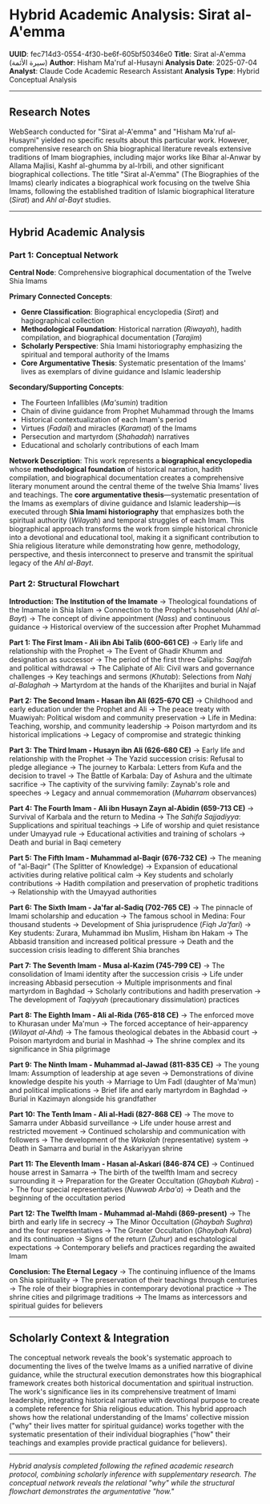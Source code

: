# Hybrid Academic Analysis: Sirat al-A'emma

**UUID**: fec714d3-0554-4f30-be6f-605bf50346e0
**Title**: Sirat al-A'emma (سيرة الأئمة)
**Author**: Hisham Ma'ruf al-Husayni
**Analysis Date**: 2025-07-04
**Analyst**: Claude Code Academic Research Assistant
**Analysis Type**: Hybrid Conceptual Analysis

---

## Research Notes

WebSearch conducted for "Sirat al-A'emma" and "Hisham Ma'ruf al-Husayni" yielded no specific results about this particular work. However, comprehensive research on Shia biographical literature reveals extensive traditions of Imam biographies, including major works like Bihar al-Anwar by Allama Majlisi, Kashf al-ghumma by al-Irbili, and other significant biographical collections. The title "Sirat al-A'emma" (The Biographies of the Imams) clearly indicates a biographical work focusing on the twelve Shia Imams, following the established tradition of Islamic biographical literature (*Sirat*) and *Ahl al-Bayt* studies.

---

## Hybrid Academic Analysis

### Part 1: Conceptual Network

**Central Node**: Comprehensive biographical documentation of the Twelve Shia Imams

**Primary Connected Concepts**:
- **Genre Classification**: Biographical encyclopedia (*Sirat*) and hagiographical collection
- **Methodological Foundation**: Historical narration (*Riwayah*), hadith compilation, and biographical documentation (*Tarajim*)
- **Scholarly Perspective**: Shia Imami historiography emphasizing the spiritual and temporal authority of the Imams
- **Core Argumentative Thesis**: Systematic presentation of the Imams' lives as exemplars of divine guidance and Islamic leadership

**Secondary/Supporting Concepts**:
- The Fourteen Infallibles (*Ma'sumin*) tradition
- Chain of divine guidance from Prophet Muhammad through the Imams
- Historical contextualization of each Imam's period
- Virtues (*Fadail*) and miracles (*Karamat*) of the Imams
- Persecution and martyrdom (*Shahadah*) narratives
- Educational and scholarly contributions of each Imam

**Network Description**: This work represents a **biographical encyclopedia** whose **methodological foundation** of historical narration, hadith compilation, and biographical documentation creates a comprehensive literary monument around the central theme of the twelve Shia Imams' lives and teachings. The **core argumentative thesis**—systematic presentation of the Imams as exemplars of divine guidance and Islamic leadership—is executed through **Shia Imami historiography** that emphasizes both the spiritual authority (*Wilayah*) and temporal struggles of each Imam. This biographical approach transforms the work from simple historical chronicle into a devotional and educational tool, making it a significant contribution to Shia religious literature while demonstrating how genre, methodology, perspective, and thesis interconnect to preserve and transmit the spiritual legacy of the *Ahl al-Bayt*.

### Part 2: Structural Flowchart

**Introduction: The Institution of the Imamate**
-> Theological foundations of the Imamate in Shia Islam
-> Connection to the Prophet's household (*Ahl al-Bayt*)
-> The concept of divine appointment (*Nass*) and continuous guidance
-> Historical overview of the succession after Prophet Muhammad

**Part 1: The First Imam - Ali ibn Abi Talib (600-661 CE)**
-> Early life and relationship with the Prophet
-> The Event of Ghadir Khumm and designation as successor
-> The period of the first three Caliphs: *Saqifah* and political withdrawal
-> The Caliphate of Ali: Civil wars and governance challenges
-> Key teachings and sermons (*Khutab*): Selections from *Nahj al-Balaghah*
-> Martyrdom at the hands of the Kharijites and burial in Najaf

**Part 2: The Second Imam - Hasan ibn Ali (625-670 CE)**
-> Childhood and early education under the Prophet and Ali
-> The peace treaty with Muawiyah: Political wisdom and community preservation
-> Life in Medina: Teaching, worship, and community leadership
-> Poison martyrdom and its historical implications
-> Legacy of compromise and strategic thinking

**Part 3: The Third Imam - Husayn ibn Ali (626-680 CE)**
-> Early life and relationship with the Prophet
-> The Yazid succession crisis: Refusal to pledge allegiance
-> The journey to Karbala: Letters from Kufa and the decision to travel
-> The Battle of Karbala: Day of Ashura and the ultimate sacrifice
-> The captivity of the surviving family: Zaynab's role and speeches
-> Legacy and annual commemoration (*Muharram* observances)

**Part 4: The Fourth Imam - Ali ibn Husayn Zayn al-Abidin (659-713 CE)**
-> Survival of Karbala and the return to Medina
-> The *Sahifa Sajjadiyya*: Supplications and spiritual teachings
-> Life of worship and quiet resistance under Umayyad rule
-> Educational activities and training of scholars
-> Death and burial in Baqi cemetery

**Part 5: The Fifth Imam - Muhammad al-Baqir (676-732 CE)**
-> The meaning of "al-Baqir" (The Splitter of Knowledge)
-> Expansion of educational activities during relative political calm
-> Key students and scholarly contributions
-> Hadith compilation and preservation of prophetic traditions
-> Relationship with the Umayyad authorities

**Part 6: The Sixth Imam - Ja'far al-Sadiq (702-765 CE)**
-> The pinnacle of Imami scholarship and education
-> The famous school in Medina: Four thousand students
-> Development of Shia jurisprudence (*Fiqh Ja'fari*)
-> Key students: Zurara, Muhammad ibn Muslim, Hisham ibn Hakam
-> The Abbasid transition and increased political pressure
-> Death and the succession crisis leading to different Shia branches

**Part 7: The Seventh Imam - Musa al-Kazim (745-799 CE)**
-> The consolidation of Imami identity after the succession crisis
-> Life under increasing Abbasid persecution
-> Multiple imprisonments and final martyrdom in Baghdad
-> Scholarly contributions and hadith preservation
-> The development of *Taqiyyah* (precautionary dissimulation) practices

**Part 8: The Eighth Imam - Ali al-Rida (765-818 CE)**
-> The enforced move to Khurasan under Ma'mun
-> The forced acceptance of heir-apparency (*Wilayat al-Ahd*)
-> The famous theological debates in the Abbasid court
-> Poison martyrdom and burial in Mashhad
-> The shrine complex and its significance in Shia pilgrimage

**Part 9: The Ninth Imam - Muhammad al-Jawad (811-835 CE)**
-> The young Imam: Assumption of leadership at age seven
-> Demonstrations of divine knowledge despite his youth
-> Marriage to Um Fadl (daughter of Ma'mun) and political implications
-> Brief life and early martyrdom in Baghdad
-> Burial in Kazimayn alongside his grandfather

**Part 10: The Tenth Imam - Ali al-Hadi (827-868 CE)**
-> The move to Samarra under Abbasid surveillance
-> Life under house arrest and restricted movement
-> Continued scholarship and communication with followers
-> The development of the *Wakalah* (representative) system
-> Death in Samarra and burial in the Askariyyan shrine

**Part 11: The Eleventh Imam - Hasan al-Askari (846-874 CE)**
-> Continued house arrest in Samarra
-> The birth of the twelfth Imam and secrecy surrounding it
-> Preparation for the Greater Occultation (*Ghaybah Kubra*)
-> The four special representatives (*Nuwwab Arba'a*)
-> Death and the beginning of the occultation period

**Part 12: The Twelfth Imam - Muhammad al-Mahdi (869-present)**
-> The birth and early life in secrecy
-> The Minor Occultation (*Ghaybah Sughra*) and the four representatives
-> The Greater Occultation (*Ghaybah Kubra*) and its continuation
-> Signs of the return (*Zuhur*) and eschatological expectations
-> Contemporary beliefs and practices regarding the awaited Imam

**Conclusion: The Eternal Legacy**
-> The continuing influence of the Imams on Shia spirituality
-> The preservation of their teachings through centuries
-> The role of their biographies in contemporary devotional practice
-> The shrine cities and pilgrimage traditions
-> The Imams as intercessors and spiritual guides for believers

---

## Scholarly Context & Integration

The conceptual network reveals the book's systematic approach to documenting the lives of the twelve Imams as a unified narrative of divine guidance, while the structural execution demonstrates how this biographical framework creates both historical documentation and spiritual instruction. The work's significance lies in its comprehensive treatment of Imami leadership, integrating historical narrative with devotional purpose to create a complete reference for Shia religious education. This hybrid approach shows how the relational understanding of the Imams' collective mission ("why" their lives matter for spiritual guidance) works together with the systematic presentation of their individual biographies ("how" their teachings and examples provide practical guidance for believers).

---

*Hybrid analysis completed following the refined academic research protocol, combining scholarly inference with supplementary research. The conceptual network reveals the relational "why" while the structural flowchart demonstrates the argumentative "how."*